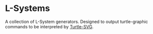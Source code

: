# L-Systems

A collection of L-System generators. Designed to output turtle-graphic commands to be interpreted by [Turtle-SVG](https://github.com/414owen/Turtle-SVG).
